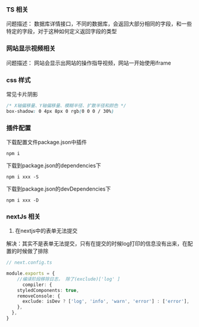 ### TS 相关

问题描述： 数据库详情接口，不同的数据库，会返回大部分相同的字段，和一些特定的字段，对于这种如何定义返回字段的类型



### 网站显示视频相关

问题描述： 网站会显示出网站的操作指导视频，网站一开始使用iframe 


### css 样式

常见卡片阴影

```css
/* X轴偏移量、Y轴偏移量、模糊半径、扩散半径和颜色 */
box-shadow: 0 4px 8px 0 rgb(0 0 0 / 30%)
```


### 插件配置

下载配置文件package.json中插件

```
npm i 
```

下载到package.json的dependencies下

```
npm i xxx -S
```

下载到package.json的devDependencies下

```
npm i xxx -D
```


### nextJs 相关

1. 在nextjs中的表单无法提交

解决：其实不是表单无法提交，只有在提交的时候log打印的信息没有出来，在配置的时候做了排除

```ts
// next.config.ts

module.exports = {
    //编译阶段移除日志， 除了(exclude)['log' ]
      compiler: {
    styledComponents: true,
    removeConsole: {
      exclude: isDev ? ['log', 'info', 'warn', 'error'] : ['error'],
    },
  },
}

```



